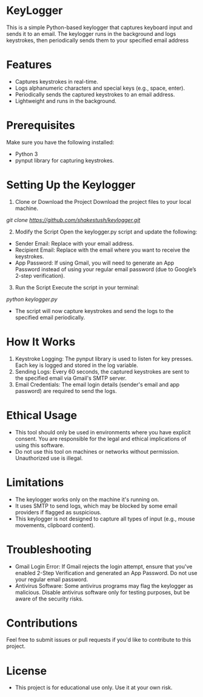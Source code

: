 # KeyLogger
This is a simple Python-based keylogger that captures keyboard input and sends it to an email. The keylogger runs in the background and logs keystrokes, then periodically sends them to your specified email address
# Features
- Captures keystrokes in real-time.
- Logs alphanumeric characters and special keys (e.g., space, enter).
- Periodically sends the captured keystrokes to an email address.
- Lightweight and runs in the background.
# Prerequisites
Make sure you have the following installed:
- Python 3
- pynput library for capturing keystrokes.

# Setting Up the Keylogger
1. Clone or Download the Project
Download the project files to your local machine.

_git clone https://github.com/shakestush/keylogger.git_

2. Modify the Script
Open the keylogger.py script and update the following:

- Sender Email: Replace with your email address.
- Recipient Email: Replace with the email where you want to receive the keystrokes.
- App Password: If using Gmail, you will need to generate an App Password instead of using your regular email password (due to Google’s 2-step verification).
3. Run the Script
Execute the script in your terminal:

_python keylogger.py_
- The script will now capture keystrokes and send the logs to the specified email periodically.

# How It Works
1. Keystroke Logging: The pynput library is used to listen for key presses. Each key is logged and stored in the log variable.
2. Sending Logs: Every 60 seconds, the captured keystrokes are sent to the specified email via Gmail's SMTP server.
3. Email Credentials: The email login details (sender's email and app password) are required to send the logs.

# Ethical Usage
- This tool should only be used in environments where you have explicit consent. You are responsible for the legal and ethical implications of using this software.
- Do not use this tool on machines or networks without permission. Unauthorized use is illegal.

# Limitations
- The keylogger works only on the machine it's running on.
- It uses SMTP to send logs, which may be blocked by some email providers if flagged as suspicious.
- This keylogger is not designed to capture all types of input (e.g., mouse movements, clipboard content).

# Troubleshooting
- Gmail Login Error: If Gmail rejects the login attempt, ensure that you've enabled 2-Step Verification and generated an App Password. Do not use your regular email password.
- Antivirus Software: Some antivirus programs may flag the keylogger as malicious. Disable antivirus software only for testing purposes, but be aware of the security risks.

# Contributions
Feel free to submit issues or pull requests if you'd like to contribute to this project.

# License
- This project is for educational use only. Use it at your own risk.
